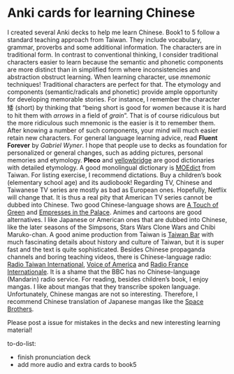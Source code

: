 # Anki cards for learning Chinese

I created several Anki decks to help me learn Chinese. Book1 to 5 follow a standard teaching approach from Taiwan. They include vocabulary, grammar, proverbs and some additional information. The characters are in traditional form. 
In contrast to conventional thinking, I consider traditional characters easier to learn because the semantic and phonetic components are more distinct than in simplified form where inconsistencies and abstraction obstruct learning. When learning character, use *mnemonic* techniques! Traditional characters are perfect for that. The etymology and components (semantic/radicals and phonetic) provide ample opportunity for developing memorable stories. For instance, I remember the character 矮 (short) by thinking that “being short is good for *women* because it is hard to hit them with *arrows* in a field of *grain*”. That is of course ridiculous but the more ridiculous such mnemonic is the easier is it to remember them. After knowing a number of such components, your mind will much easier retain new characters.
For general language learning advice, read **Fluent Forever** by *Gabriel Wyner*. I hope that people use to decks as foundation for personalized or general changes, such as adding pictures, personal memories and etymology.  **Pleco** and [yellowbridge](https://www.yellowbridge.com/chinese/dictionary.php) are good dictionaries with detailed  etymology.  A good monolingual dictionary is [MOEdict](https://www.moedict.tw/) from Taiwan.
For listing exercise, I recommend dictations. Buy a children’s book (elementary school age) and its audiobook! Regarding TV, Chinese and Taiwanese TV series are mostly as bad as European ones. Hopefully, Netflix will change that.  It is thus a real pity that American TV series cannot be dubbed into Chinese. Two good Chinese-language shows are  [A Touch of Green](https://en.wikipedia.org/wiki/A_Touch_of_Green) and [Empresses in the Palace](https://en.wikipedia.org/wiki/Empresses_in_the_Palace). Animes and cartoons are good alternatives. I like Japanese or American ones that are dubbed into Chinese, like the later seasons of the Simpsons, Stars Wars Clone Wars and Chibi Maruko-chan. A good anime production from Taiwan is [Taiwan Bar](https://www.youtube.com/channel/UCRNsHFT7BFoAPBcuAa5sgEQ) with much fascinating details about history and culture of Taiwan, but it is super fast and the text is quite sophisticated. Besides Chinese propaganda channels and boring teaching videos, there is Chinese-language radio: [Radio Taiwan International](https://www.rti.org.tw/), [Voice of America](https://www.voachinese.com/) and [Radio France Internationale](https://www.rfi.fr/tw/). It is a shame that the BBC has no Chinese-language (Mandarin) radio service.
For reading, besides children’s book, I enjoy mangas. I like about mangas that they transcribe spoken language. Unfortunately, Chinese mangas are not so interesting. Therefore, I recommend Chinese translation of Japanese mangas like the [Space Brothers](https://en.wikipedia.org/wiki/Space_Brothers_(manga)).

Please post a issue for mistakes in the decks and new interesting learning material! 

to-do-list:
* finish pronunciation deck
* add more audio and extra cards to book5
